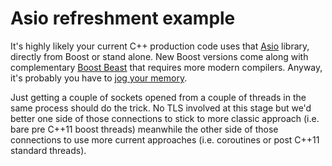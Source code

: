 # Asio refreshment example

It's highly likely your current C++ production code uses that [Asio](https://think-async.com/Asio) library, directly from Boost or stand alone. New Boost versions come along with complementary [Boost Beast](http://github.com/boostorg/beasts) that requires more modern compilers. Anyway, it's probably you have to [jog your memory](https://dens.website/tutorials/cpp-asio).

Just getting a couple of sockets opened from a couple of threads in the same process should do the trick. No TLS involved at this stage but we'd better one side of those connections to stick to more classic approach (i.e. bare pre C++11 boost threads) meanwhile the other side of those connections to use more current approaches (i.e. coroutines or post C++11 standard threads).

